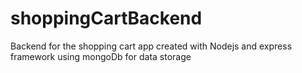 # shoppingCartBackend
Backend for the shopping cart app created with Nodejs and express framework using mongoDb for data storage
